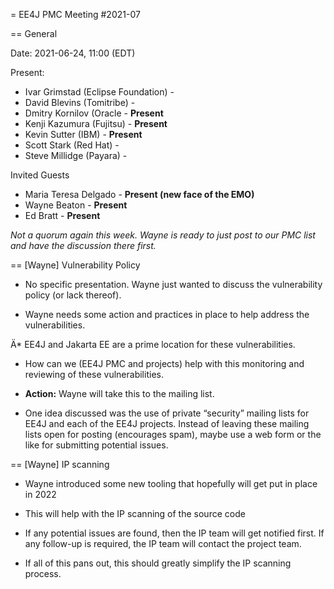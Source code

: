 = EE4J PMC Meeting #2021-07

== General

Date: 2021-06-24, 11:00 (EDT)

Present:

- Ivar Grimstad (Eclipse Foundation) - 
- David Blevins (Tomitribe) - 
- Dmitry Kornilov (Oracle - **Present**
- Kenji Kazumura (Fujitsu) - **Present**
- Kevin Sutter (IBM) - **Present**
- Scott Stark (Red Hat) - 
- Steve Millidge (Payara) - 

Invited Guests

- Maria Teresa Delgado - **Present (new face of the EMO)**
- Wayne Beaton - **Present**
- Ed Bratt - **Present**

_Not a quorum again this week.  Wayne is ready to just post to our PMC list and have the discussion there first._

== [Wayne] Vulnerability Policy

* No specific presentation.  Wayne just wanted to discuss the vulnerability policy (or lack thereof).

* Wayne needs some action and practices in place to help address the vulnerabilities.

Ä* EE4J and Jakarta EE are a prime location for these vulnerabilities.

* How can we (EE4J PMC and projects) help with this monitoring and reviewing of these vulnerabilities.

* **Action:** Wayne will take this to the mailing list.

* One idea discussed was the use of private “security” mailing lists for EE4J and each of the EE4J projects.  Instead of leaving these mailing lists open for posting (encourages spam), maybe use a web form or the like for submitting potential issues.

== [Wayne] IP scanning

* Wayne introduced some new tooling that hopefully will get put in place in 2022

* This will help with the IP scanning of the source code

* If any potential issues are found, then the IP team will get notified first.  If any follow-up is required, the IP team will contact the project team.

* If all of this pans out, this should greatly simplify the IP scanning process.
